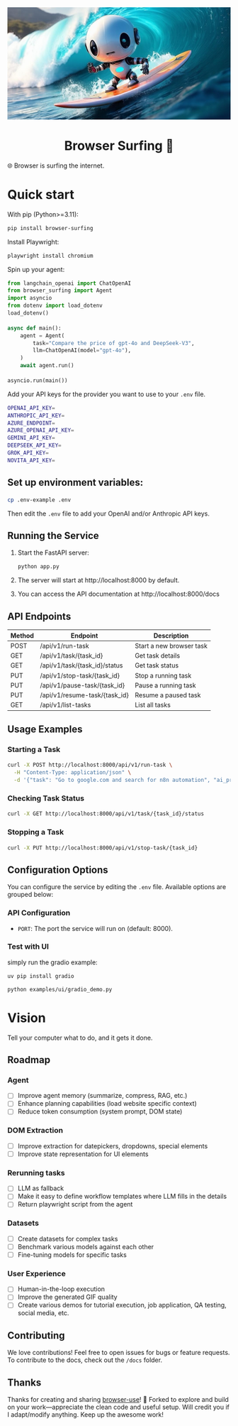 <picture>
  <source media="(prefers-color-scheme: dark)" srcset="./static/browser-surfing.jpg">
  <source media="(prefers-color-scheme: light)" srcset="./static/browser-surfing.jpg">
  <img alt="Shows a black Browser Use Logo in light color mode and a white one in dark color mode." src="./static/browser-surfing.jpg"  width="full">
</picture>

<h1 align="center">Browser Surfing 🤖</h1>


🌐 Browser is surfing the internet.

# Quick start

With pip (Python>=3.11):

```bash
pip install browser-surfing
```

Install Playwright:
```bash
playwright install chromium
```

Spin up your agent:

```python
from langchain_openai import ChatOpenAI
from browser_surfing import Agent
import asyncio
from dotenv import load_dotenv
load_dotenv()

async def main():
    agent = Agent(
        task="Compare the price of gpt-4o and DeepSeek-V3",
        llm=ChatOpenAI(model="gpt-4o"),
    )
    await agent.run()

asyncio.run(main())
```

Add your API keys for the provider you want to use to your `.env` file.

```bash
OPENAI_API_KEY=
ANTHROPIC_API_KEY=
AZURE_ENDPOINT=
AZURE_OPENAI_API_KEY=
GEMINI_API_KEY=
DEEPSEEK_API_KEY=
GROK_API_KEY=
NOVITA_API_KEY=
```


##  Set up environment variables:
   ```bash
   cp .env-example .env
   ```
   Then edit the `.env` file to add your OpenAI and/or Anthropic API keys.

## Running the Service

1. Start the FastAPI server:
   ```bash
   python app.py
   ```

2. The server will start at http://localhost:8000 by default.

3. You can access the API documentation at http://localhost:8000/docs

## API Endpoints

| Method | Endpoint                      | Description                  |
|--------|-------------------------------|------------------------------|
| POST   | /api/v1/run-task              | Start a new browser task     |
| GET    | /api/v1/task/{task_id}        | Get task details             |
| GET    | /api/v1/task/{task_id}/status | Get task status              |
| PUT    | /api/v1/stop-task/{task_id}   | Stop a running task          |
| PUT    | /api/v1/pause-task/{task_id}  | Pause a running task         |
| PUT    | /api/v1/resume-task/{task_id} | Resume a paused task         |
| GET    | /api/v1/list-tasks            | List all tasks               |

## Usage Examples

### Starting a Task

```bash
curl -X POST http://localhost:8000/api/v1/run-task \
  -H "Content-Type: application/json" \
  -d '{"task": "Go to google.com and search for n8n automation", "ai_provider": "openai"}'
```

### Checking Task Status

```bash
curl -X GET http://localhost:8000/api/v1/task/{task_id}/status
```

### Stopping a Task

```bash
curl -X PUT http://localhost:8000/api/v1/stop-task/{task_id}
```

## Configuration Options

You can configure the service by editing the `.env` file.  Available options are grouped below:

### API Configuration

- `PORT`: The port the service will run on (default: 8000).


### Test with UI
simply run the gradio example:

```
uv pip install gradio
```

```bash
python examples/ui/gradio_demo.py
```

# Vision

Tell your computer what to do, and it gets it done.

## Roadmap

### Agent

- [ ] Improve agent memory (summarize, compress, RAG, etc.)
- [ ] Enhance planning capabilities (load website specific context)
- [ ] Reduce token consumption (system prompt, DOM state)

### DOM Extraction

- [ ] Improve extraction for datepickers, dropdowns, special elements
- [ ] Improve state representation for UI elements

### Rerunning tasks

- [ ] LLM as fallback
- [ ] Make it easy to define workflow templates where LLM fills in the details
- [ ] Return playwright script from the agent

### Datasets

- [ ] Create datasets for complex tasks
- [ ] Benchmark various models against each other
- [ ] Fine-tuning models for specific tasks

### User Experience

- [ ] Human-in-the-loop execution
- [ ] Improve the generated GIF quality
- [ ] Create various demos for tutorial execution, job application, QA testing, social media, etc.

## Contributing

We love contributions! Feel free to open issues for bugs or feature requests. To contribute to the docs, check out the `/docs` folder.



## Thanks

Thanks for creating and sharing  [browser-use](https://github.com/browser-use)!‌ 🙌
Forked to explore and build on your work—appreciate the clean code and useful setup. Will credit you if I adapt/modify anything. Keep up the awesome work!

 </div>
